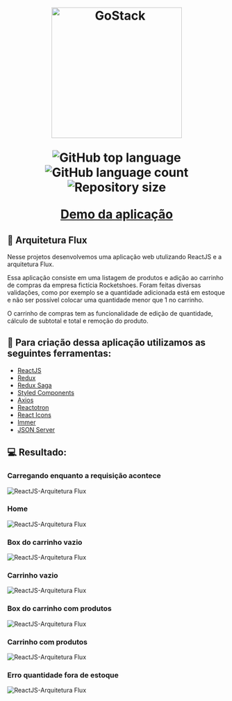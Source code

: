 <h1 align="center">
    <img alt="GoStack" src="https://ik.imagekit.io/hwyksvj4iv/rocketshoes_-t4_Ti_qH.svg" width="300px" />
    <p align="center">
      <img alt="GitHub top language" src="https://img.shields.io/github/languages/top/MatheusPires99/rocketshoes-react">
      <img alt="GitHub language count" src="https://img.shields.io/github/languages/count/MatheusPires99/rocketshoes-react">
      <img alt="Repository size" src="https://img.shields.io/github/repo-size/MatheusPires99/rocketshoes-react">
    </p>
    <p align="center">
      <a href="https://rocketshoes-gostack.netlify.app/">Demo da aplicação</a>
    </p>
</h1>

## :rocket: Arquitetura Flux

Nesse projetos desenvolvemos uma aplicação web utulizando ReactJS e a arquitetura Flux.

Essa aplicação consiste em uma listagem de produtos e adição ao carrinho de compras da empresa fictícia Rocketshoes.
Foram feitas diversas validações, como por exemplo se a quantidade adicionada está em estoque e não ser possível colocar uma quantidade menor que 1 no carrinho.

O carrinho de compras tem as funcionalidade de edição de quantidade, cálculo de subtotal e total e remoção do produto.

## :hammer: Para criação dessa aplicação utilizamos as seguintes ferramentas:
- [ReactJS](https://pt-br.reactjs.org/docs/getting-started.html)
- [Redux](https://redux.js.org/introduction/getting-started)
- [Redux Saga](https://github.com/redux-saga/redux-saga)
- [Styled Components](https://styled-components.com/)
- [Axios](https://github.com/axios/axios)
- [Reactotron](https://github.com/infinitered/reactotron)
- [React Icons](https://react-icons.netlify.com/#/)
- [Immer](https://github.com/immerjs/immer)
- [JSON Server](https://github.com/typicode/json-server#getting-started)

## :computer: Resultado:

### Carregando enquanto a requisição acontece
![ReactJS-Arquitetura Flux](.github/loading.png)

### Home
![ReactJS-Arquitetura Flux](.github/home.png)

### Box do carrinho vazio
![ReactJS-Arquitetura Flux](.github/home-cartBox.png)

### Carrinho vazio
![ReactJS-Arquitetura Flux](.github/cart.png)

### Box do carrinho com produtos
![ReactJS-Arquitetura Flux](.github/home-cartBox2.png)

### Carrinho com produtos
![ReactJS-Arquitetura Flux](.github/cart2.png)

### Erro quantidade fora de estoque
![ReactJS-Arquitetura Flux](.github/stock-error.png)
